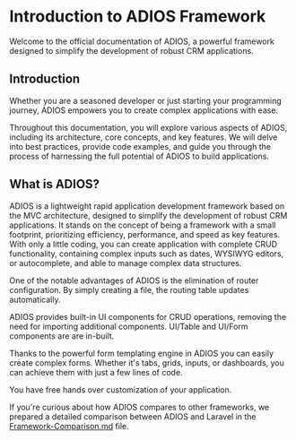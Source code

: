 # Introduction to ADIOS Framework

Welcome to the official documentation of ADIOS, a powerful framework designed to simplify the development of robust CRM applications.

## Introduction

Whether you are a seasoned developer or just starting your programming journey, ADIOS empowers you to create complex applications with ease.

Throughout this documentation, you will explore various aspects of ADIOS, including its architecture, core concepts, and key features. We will delve into best practices, provide code examples, and guide you through the process of harnessing the full potential of ADIOS to build applications.

## What is ADIOS?

ADIOS is a lightweight rapid application development framework based on the MVC architecture, designed to simplify the development of robust CRM applications. It stands on the concept of being a framework with a small footprint, prioritizing efficiency, performance, and speed as key features. With only a little coding, you can create application with complete CRUD functionality, containing complex inputs such as dates, WYSIWYG editors, or autocomplete, and able to manage complex data structures.

One of the notable advantages of ADIOS is the elimination of router configuration. By simply creating a file, the routing table updates automatically.

ADIOS provides built-in UI components for CRUD operations, removing the need for importing additional components. UI/Table and UI/Form components are are in-built.

Thanks to the powerful form templating engine in ADIOS you can easily create complex forms. Whether it's tabs, grids, inputs, or dashboards, you can achieve them with just a few lines of code.

You have free hands over customization of your application.

If you're curious about how ADIOS compares to other frameworks, we prepared a detailed comparison between ADIOS and Laravel in the [Framework-Comparison.md](./1.Introduction/Framework-comparison.md) file.
